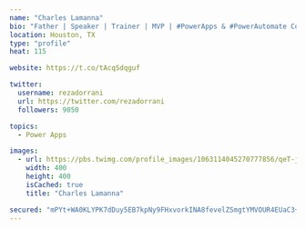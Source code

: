 ```yaml
---
name: "Charles Lamanna"
bio: "Father | Speaker | Trainer | MVP | #PowerApps & #PowerAutomate Community Super User | YouTuber Right-pointing triangle http://youtube.com/c/rezadorrani | Learn - Share - Clockwise rightwards and leftwards open circle arrows"
location: Houston, TX
type: "profile"
heat: 115

website: https://t.co/tAcqSdqguf

twitter:
  username: rezadorrani
  url: https://twitter.com/rezadorrani
  followers: 9050

topics:
  - Power Apps

images:
  - url: https://pbs.twimg.com/profile_images/1063114045270777856/qeT-jpWr_400x400.jpg
    width: 400
    height: 400
    isCached: true
    title: "Charles Lamanna"

secured: "mPYt+WA0KLYPK7dDuy5EB7kpNy9FHxvorkINA8fevelZSmgtYMVOUR4EUaC3+nwR5dl31yUHFMivOB3YWhjeY8S1P2MMmquxhvsPpczZu1Rngub48Buet6dPhFlOUFcq+t4EBXwcvuACk/N9qHfpXKaxxqyRnVwB5myxV6qFC1L8+3vMDYnXkwT9Mvkaa9TrC2rWS/3aYOHqPLUQlerGqRWv8KOCk1n6GWEUcujF242b0w1WkKuBHrG7mSzMFkE9MzY06T+qNGG+Fmfh9iPYs+1SDap78w7wk7wpr7R2w8ZKZHoa3KKGnI87Sf0uhrM7rS4vG0667ZJwSKQQu/0TZyxr8jrX4f9fheDKefbPAK53/3D+4uuiuo3KPliX0acUUewosZT7P4yMZk8xRCMG9WAOu416vXCoBp+Kvk2LAx4=;A5VHu8GAHjPEWMZu3iw9QA=="
---
```


